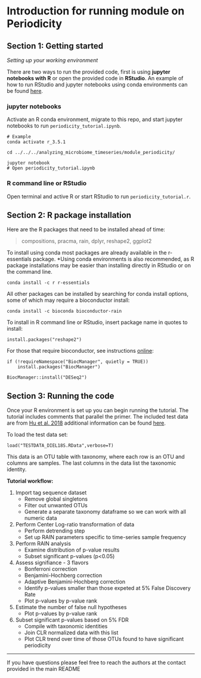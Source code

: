 # Introduction for running module on Periodicity
## Section 1: Getting started
_Setting up your working environment_ 

There are two ways to run the provided code, first is using **jupyter notebooks with R** or open the provided code in **RStudio**. An example of how to run RStudio and jupyter notebooks using conda environments can be found [here](https://alexanderlabwhoi.github.io/post/anaconda-r-sarah/).  

### jupyter notebooks

Activate an R conda environment, migrate to this repo, and start jupyter notebooks to run ```periodicity_tutorial.ipynb```.

```
# Example
conda activate r_3.5.1

cd ../../../analyzing_microbiome_timeseries/module_periodicity/

jupyter notebook
# Open periodicity_tutorial.ipynb
```

### R command line or RStudio
Open terminal and active R or start RStudio to run ```periodicity_tutorial.r```.

## Section 2: R package installation

Here are the R packages that need to be installed ahead of time:
> compositions, pracma, rain, dplyr, reshape2, ggplot2

To install using conda most packages are already available in the r-essentials package. *Using conda environments is also recommended, as R package installations may be easier than installing directly in RStudio or on the command line.
```
conda install -c r r-essentials
```
All other packages can be installed by searching for conda install options, some of which may require a bioconductor install:
```
conda install -c bioconda bioconductor-rain
```

To install in R command line or RStudio, insert package name in quotes to install:
```
install.packages("reshape2")
```
For those that require bioconductor, see instructions [online](https://www.bioconductor.org/install/):
```
if (!requireNamespace("BiocManager", quietly = TRUE))
    install.packages("BiocManager")

BiocManager::install("DESeq2")
```


## Section 3: Running the code

Once your R environment is set up you can begin running the tutorial. The tutorial includes comments that parallel the primer. The included test data are from [Hu et al. 2018](https://www.frontiersin.org/articles/10.3389/fmars.2018.00351/full) additional information can be found [here](https://github.com/shu251/18Sdiversity_diel).

To load the test data set:
```
load("TESTDATA_DIEL18S.RData",verbose=T)
```
This data is an OTU table with taxonomy, where each row is an OTU and columns are samples. The last columns in the data list the taxonomic identity.  

**Tutorial workflow:**
1. Import tag sequence dataset
   - Remove global singletons
   - Filter out unwanted OTUs
   - Generate a separate taxonomy dataframe so we can work with all numeric data
2. Perform Center Log-ratio transformation of data
   - Perform detrending step
   - Set up RAIN parameters specific to time-series sample frequency
3. Perform RAIN analysis
   - Examine distribution of p-value results
   - Subset significant p-values (p<0.05)
4. Assess signifiance - 3 flavors
   - Bonferroni correction
   - Benjamini-Hochberg correction
   - Adaptive Benjamini-Hochberg correction
   - Identify p-values smaller than those expeted at 5% False Discovery Rate
   - Plot p-values by p-value rank
5. Estimate the number of false null hypotheses
   - Plot p-values by p-value rank
6. Subset significant p-values based on 5% FDR
   - Compile with taxonomic identities
   - Join CLR normalized data with this list
   - Plot CLR trend over time of those OTUs found to have significant periodicity
***

If you have questions please feel free to reach the authors at the contact provided in the main README
